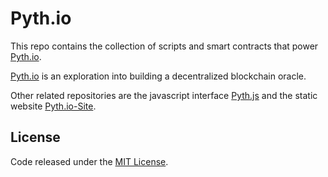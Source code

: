 # Pyth.io

This repo contains the collection of scripts and smart contracts that power [Pyth.io](http://pyth.io).

[Pyth.io](http://pyth.io) is an exploration into building a decentralized blockchain oracle.

Other related repositories are the javascript interface [Pyth.js](https://github.com/austintgriffith/Pyth.js) and the static website [Pyth.io-Site](https://github.com/austintgriffith/Pyth.io-Site).

## License
Code released under the [MIT License](https://github.com/austintgriffith/Pyth.io/blob/master/LICENSE).
